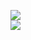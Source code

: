 [![](https://img.shields.io/badge/Made%20With-Github%20Spray-lightgrey.svg?style=for-the-badge&logo=github)](https://github.com/Annihil/github-spray#5491)  
[![](https://i.imgur.com/2DrTn0Z.gif)](https://github.com/Annihil/github-spray)